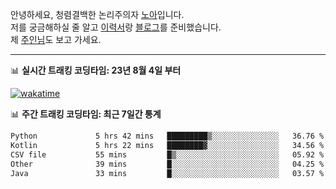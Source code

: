 안녕하세요, 청렴결백한 논리주의자 [노아](https://ieunune.github.io/quiz-app/)입니다.  
저를 궁금해하실 줄 알고 [이력서](https://ieunune.notion.site/d836ecc9172144d4b39f185b89f16a62)랑 [블로그](https://notion-blog-ieunune.vercel.app)를 준비했습니다.  
제 [주인님](https://www.instagram.com/lovely_hiru_hari_s2/)도 보고 가세요.

---

📊 **실시간 트래킹 코딩타임: 23년 8월 4일 부터**  

[![wakatime](https://wakatime.com/badge/user/099dd627-fdab-4072-b87a-fa91c7a76d8d.svg?style=for-the-badge)](https://wakatime.com/@099dd627-fdab-4072-b87a-fa91c7a76d8d)

📊 **주간 트래킹 코딩타임: 최근 7일간 통계**

<!--START_SECTION:waka-->

```txt
Python             5 hrs 42 mins   █████████▒░░░░░░░░░░░░░░░   36.76 %
Kotlin             5 hrs 22 mins   ████████▓░░░░░░░░░░░░░░░░   34.56 %
CSV file           55 mins         █▒░░░░░░░░░░░░░░░░░░░░░░░   05.92 %
Other              39 mins         █░░░░░░░░░░░░░░░░░░░░░░░░   04.25 %
Java               33 mins         █░░░░░░░░░░░░░░░░░░░░░░░░   03.57 %
```

<!--END_SECTION:waka-->

<!-- ![](./profile-3d-contrib/profile-night-view.svg)-->
